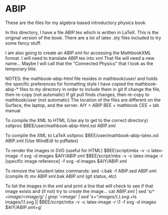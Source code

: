 # ABIP

These are the files for my algebra-based introductory physics book		

In this directory, I have a file ABIP.tex which is written in LaTeX.  This is the original version of the book.
There are a lot of latex .sty files included to try some fancy stuff.

I am also going to create an ABIP.xml for accessing the MathbookXML format.
I will need to translate ABIP.tex into xml 
That file will need a new name...  Maybe I will call that the "Connected Physics" that I took as the temporary title.

NOTES:
the mathbook-abip-html file resides in mathbook/user/ and holds the specific preferences for formatting style
	I have copied the mathbook-abip-* files to my directory in order to include them in git
	If change the file, then re-copy (not automatic)
	If git pull finds changes, then re-copy to mathbook/user (not automatic)
The location of the files are different on the Surface, the laptop, and the server.
AIY = ABIP
BEE = mathbook
CEE = lab manual

To compile the XML to HTML 
	(Use aiy to get to the correct directory)
	xsltproc $BEE/user/mathbook-abip-html.xsl ABIP.xml

To complie the XML to LaTeX
	xsltproc $BEE/user/mathbook-abip-latex.xsl ABIP.xml
	(Use WindEdt to pdflatex)

To render the images in SVG (useful for HTML)
	$BEE/script/mbx -v -c latex-image -f svg -d images $AIY/ABIP.xml
	$BEE/script/mbx -v -c latex-image -r [specific image reference] -f svg -d images $AIY/ABIP.xml

To remove the \student latex commands:
	sed -i.bak -f ABIP.sed ABIP.xml
	(compile it)
	mv ABIP.xml.bak ABIP.xml
	(git status, etc)

To list the images in the xml and print a line that will check to see if that image exists and (if not) try to create the image...
cat ABIP.xml | sed 's/^ *<image/<image/g' | grep '<image' | sed 's+^.*images/\(.*\)\.svg.*+ls images/\1.svg || $BEE/script/mbx \-v \-c latex-image \-r \1 \-f svg \-d images $AIY/ABIP.xml+g'
